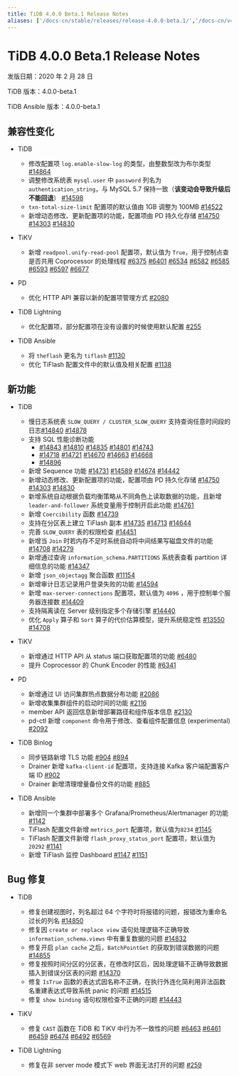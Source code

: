 ```yaml
---
title: TiDB 4.0.0 Beta.1 Release Notes
aliases: ['/docs-cn/stable/releases/release-4.0.0-beta.1/','/docs-cn/v4.0/releases/release-4.0.0-beta.1/','/docs-cn/stable/releases/4.0.0-beta.1/']
---
```


# TiDB 4.0.0 Beta.1 Release Notes

发版日期：2020 年 2 月 28 日

TiDB 版本：4.0.0-beta.1

TiDB Ansible 版本：4.0.0-beta.1

## 兼容性变化

* TiDB
    + 修改配置项 `log.enable-slow-log` 的类型，由整数型改为布尔类型 [#14864](https://github.com/pingcap/tidb/pull/14864)
    + 调整修改系统表 `mysql.user` 中 `password` 列名为 `authentication_string`，与 MySQL 5.7 保持一致（**该变动会导致升级后不能回退**） [#14598](https://github.com/pingcap/tidb/pull/14598)
    + `txn-total-size-limit` 配置项的默认值由 1GB 调整为 100MB [#14522](https://github.com/pingcap/tidb/pull/14522)
    + 新增动态修改、更新配置项的功能，配置项由 PD 持久化存储 [#14750](https://github.com/pingcap/tidb/pull/14750) [#14303](https://github.com/pingcap/tidb/pull/14303) [#14830](https://github.com/pingcap/tidb/pull/14830)

* TiKV
    + 新增 `readpool.unify-read-pool` 配置项，默认值为 `True`，用于控制点查是否共用 Coprocessor 的处理线程 [#6375](https://github.com/tikv/tikv/pull/6375) [#6401](https://github.com/tikv/tikv/pull/6401) [#6534](https://github.com/tikv/tikv/pull/6534) [#6582](https://github.com/tikv/tikv/pull/6582) [#6585](https://github.com/tikv/tikv/pull/6585) [#6593](https://github.com/tikv/tikv/pull/6593) [#6597](https://github.com/tikv/tikv/pull/6597) [#6677](https://github.com/tikv/tikv/pull/6677)

* PD
    + 优化 HTTP API 兼容以新的配置项管理方式 [#2080](https://github.com/pingcap/pd/pull/2080)

* TiDB Lightning
    + 优化配置项，部分配置项在没有设置的时候使用默认配置 [#255](https://github.com/pingcap/tidb-lightning/pull/255)

* TiDB Ansible
    + 将 `theflash` 更名为 `tiflash` [#1130](https://github.com/pingcap/tidb-ansible/pull/1130)
    + 优化 TiFlash 配置文件中的默认值及相关配置 [#1138](https://github.com/pingcap/tidb-ansible/pull/1138)

## 新功能

* TiDB
    + 慢日志系统表 `SLOW_QUERY / CLUSTER_SLOW_QUERY` 支持查询任意时间段的日志[#14840](https://github.com/pingcap/tidb/pull/14840) [#14878](https://github.com/pingcap/tidb/pull/14878)
    + 支持 SQL 性能诊断功能
        - [#14843](https://github.com/pingcap/tidb/pull/14843) [#14810](https://github.com/pingcap/tidb/pull/14810) [#14835](https://github.com/pingcap/tidb/pull/14835) [#14801](https://github.com/pingcap/tidb/pull/14801) [#14743](https://github.com/pingcap/tidb/pull/14743)
        - [#14718](https://github.com/pingcap/tidb/pull/14718) [#14721](https://github.com/pingcap/tidb/pull/14721) [#14670](https://github.com/pingcap/tidb/pull/14670) [#14663](https://github.com/pingcap/tidb/pull/14663) [#14668](https://github.com/pingcap/tidb/pull/14668)
        - [#14896](https://github.com/pingcap/tidb/pull/14896)
    + 新增 Sequence 功能 [#14731](https://github.com/pingcap/tidb/pull/14731) [#14589](https://github.com/pingcap/tidb/pull/14589) [#14674](https://github.com/pingcap/tidb/pull/14674) [#14442](https://github.com/pingcap/tidb/pull/14442)
    + 新增动态修改、更新配置项的功能，配置项由 PD 持久化存储 [#14750](https://github.com/pingcap/tidb/pull/14750) [#14303](https://github.com/pingcap/tidb/pull/14303) [#14830](https://github.com/pingcap/tidb/pull/14830)
    + 新增系统自动根据负载均衡策略从不同角色上读取数据的功能，且新增 `leader-and-follower` 系统变量用于控制开启此功能 [#14761](https://github.com/pingcap/tidb/pull/14761)
    + 新增 `Coercibility` 函数 [#14739](https://github.com/pingcap/tidb/pull/14739)
    + 支持在分区表上建立 TiFlash 副本 [#14735](https://github.com/pingcap/tidb/pull/14735) [#14713](https://github.com/pingcap/tidb/pull/14713) [#14644](https://github.com/pingcap/tidb/pull/14644)
    + 完善 `SLOW_QUERY` 表的权限检查 [#14451](https://github.com/pingcap/tidb/pull/14451)
    + 新增当 `Join` 时若内存不足时系统自动将中间结果写磁盘文件的功能 [#14708](https://github.com/pingcap/tidb/pull/14708) [#14279](https://github.com/pingcap/tidb/pull/14279)
    + 新增通过查询 `information_schema.PARTITIONS` 系统表查看 partition 详细信息的功能 [#14347](https://github.com/pingcap/tidb/pull/14347)
    + 新增 `json_objectagg` 聚合函数 [#11154](https://github.com/pingcap/tidb/pull/11154)
    + 新增审计日志记录用户登录失败的功能 [#14594](https://github.com/pingcap/tidb/pull/14594)
    + 新增 `max-server-connections` 配置项，默认值为 `4096` ，用于控制单个服务器连接数 [#14409](https://github.com/pingcap/tidb/pull/14409)
    + 支持隔离读在 Server 级别指定多个存储引擎 [#14440](https://github.com/pingcap/tidb/pull/14440)
    + 优化 `Apply` 算子和 `Sort` 算子的代价估算模型，提升系统稳定性 [#13550](https://github.com/pingcap/tidb/pull/13550) [#14708](https://github.com/pingcap/tidb/pull/14708)

* TiKV
    + 新增通过 HTTP API 从 status 端口获取配置项的功能 [#6480](https://github.com/tikv/tikv/pull/6480)
    + 提升 Coprocessor 的 Chunk Encoder 的性能 [#6341](https://github.com/tikv/tikv/pull/6341)

* PD
    + 新增通过 UI 访问集群热点数据分布功能 [#2086](https://github.com/pingcap/pd/pull/2086)
    + 新增收集集群组件的启动时间的功能 [#2116](https://github.com/pingcap/pd/pull/2116)
    + member API 返回信息新增部署路径和组件版本信息 [#2130](https://github.com/pingcap/pd/pull/2130)
    + pd-ctl 新增 `component` 命令用于修改、查看组件配置信息 (experimental) [#2092](https://github.com/pingcap/pd/pull/2092)

* TiDB Binlog
    + 同步链路新增 TLS 功能 [#904](https://github.com/pingcap/tidb-binlog/pull/904) [#894](https://github.com/pingcap/tidb-binlog/pull/894)
    + Drainer 新增 `kafka-client-id` 配置项，支持连接 Kafka 客户端配置客户端 ID [#902](https://github.com/pingcap/tidb-binlog/pull/902)
    + Drainer 新增清理增量备份文件的功能 [#885](https://github.com/pingcap/tidb-binlog/pull/885)

* TiDB Ansible
    + 新增同一个集群中部署多个 Grafana/Prometheus/Alertmanager 的功能 [#1142](https://github.com/pingcap/tidb-ansible/pull/1142)
    + TiFlash 配置文件新增 `metrics_port` 配置项，默认值为`8234` [#1145](https://github.com/pingcap/tidb-ansible/pull/1145)
    + TiFlash 配置文件新增 `flash_proxy_status_port` 配置项，默认值为 `20292` [#1141](https://github.com/pingcap/tidb-ansible/pull/1141)
    + 新增 TiFlash 监控 Dashboard [#1147](https://github.com/pingcap/tidb-ansible/pull/1147) [#1151](https://github.com/pingcap/tidb-ansible/pull/1151)

## Bug 修复

* TiDB
    + 修复创建视图时，列名超过 64 个字符时将报错的问题，报错改为重命名过长的列名 [#14850](https://github.com/pingcap/tidb/pull/14850)
    + 修复因 `create or replace view` 语句处理逻辑不正确导致 `information_schema.views` 中有重复数据的问题 [#14832](https://github.com/pingcap/tidb/pull/14832)
    + 修复开启 `plan cache` 之后，`BatchPointGet` 的获取到错误数据的问题 [#14855](https://github.com/pingcap/tidb/pull/14855)
    + 修复按照时间分区的分区表，在修改时区后，因处理逻辑不正确导致数据插入到错误分区表的问题 [#14370](https://github.com/pingcap/tidb/pull/14370)
    + 修复 `IsTrue` 函数的表达式因名称不正确，在执行外连化简利用非法函数名重建表达式导致系统 panic 的问题 [#14515](https://github.com/pingcap/tidb/pull/14515)
    + 修复 `show binding` 语句权限检查不正确的问题 [#14443](https://github.com/pingcap/tidb/pull/14443)

* TiKV
    + 修复 `CAST` 函数在 TiDB 和 TiKV 中行为不一致性的问题 [#6463](https://github.com/tikv/tikv/pull/6463) [#6461](https://github.com/tikv/tikv/pull/6461) [#6459](https://github.com/tikv/tikv/pull/6459) [#6474](https://github.com/tikv/tikv/pull/6474) [#6492](https://github.com/tikv/tikv/pull/6492) [#6569](https://github.com/tikv/tikv/pull/6569)

* TiDB Lightning
    + 修复在非 server mode 模式下 web 界面无法打开的问题 [#259](https://github.com/pingcap/tidb-lightning/pull/259)
